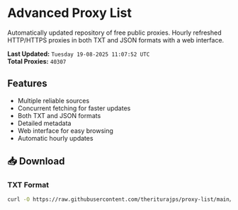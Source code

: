 # Advanced Proxy List

Automatically updated repository of free public proxies. Hourly refreshed HTTP/HTTPS proxies in both TXT and JSON formats with a web interface.

**Last Updated:** `Tuesday 19-08-2025 11:07:52 UTC`  
**Total Proxies:** `40307`

## Features
- Multiple reliable sources
- Concurrent fetching for faster updates
- Both TXT and JSON formats
- Detailed metadata
- Web interface for easy browsing
- Automatic hourly updates

## 📥 Download

### TXT Format
```bash
curl -O https://raw.githubusercontent.com/theriturajps/proxy-list/main/proxies.txt
